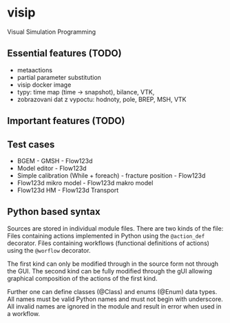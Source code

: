 # visip
Visual Simulation Programming



## Essential features (TODO)
- metaactions 
- partial parameter substitution
- visip docker image
- typy: time map (time -> snapshot), bilance, VTK,
- zobrazovani dat z vypoctu: hodnoty, pole, BREP, MSH, VTK

## Important features (TODO)


## Test cases
- BGEM - GMSH - Flow123d
- Model editor - Flow123d
- Simple calibration (While + foreach) - fracture position - Flow123d
- Flow123d mikro model - Flow123d makro model
- Flow123d HM - Flow123d Transport



## Python based syntax

Sources are stored in individual module files. There are two kinds of the file:
Files containing actions implemented in Python using the `@action_def` decorator.
Files containing workflows (functional definitions of actions) using the `@worflow` decorator.
  
The first kind can only be modified through in the source form not through the GUI.
The second kind can be fully modified through the gUI allowing graphical composition
of the actions of the first kind.
  
Further one can define classes (@Class) and enums (@Enum) data types.
All names must be valid Python names and must not begin with underscore.
All invalid names are ignored in the module and result in error when used in a workflow. 

